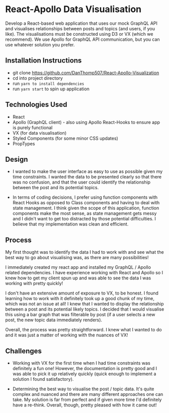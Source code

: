 # React-Apollo Data Visualisation

Develop a React-based web application that uses our mock GraphQL API and visualises relationships between posts and topics (and users, if you like). The visualisations must be constructed using D3 or VX (which we recommend). We use Apollo for GraphQL API communication, but you can use whatever solution you prefer.

## Installation Instructions

* git clone <https://github.com/DanThomp507/React-Apollo-Visualization>
* cd into project directory
* run `yarn to install dependencies`
* run `yarn start` to spin up application

## Technologies Used
- React
- Apollo (GraphQL client) - also using Apollo React-Hooks to ensure app is purely functional
- VX (for data visualisation)
- Styled Components (for some minor CSS updates)
- PropTypes

## Design

- I wanted to make the user interface as easy to use as possible given my time constraints. I wanted the data to be presented clearly so that there was no confusion, and that the user could identify the relationship between the post and its potential topics.

- In terms of coding decisions, I prefer using function components with React Hooks as opposed to Class components and having to deal with state management. I think given the scope of this application, function components make the most sense, as state management gets messy and I didn't want to get too distracted by those potential difficulties. I believe that my implementation was clean and efficient.

## Process

My first thought was to identify the data I had to work with and see what the best way to go about visualising was, as there are many possibilities!

I immediately created my react app and installed my GraphQL / Apollo related dependencies. I have experience working with React and Apollo so I knew how to get my client spun up and was able to see the data I was working with pretty quickly!

I don't have an extensive amount of exposure to VX, to be honest. I found learning how to work with it definitely took up a good chunk of my time, which was not an issue at all! I knew that I wanted to display the relationship between a post and its potential likely topics. I decided that I would visualise this using a bar graph that was filterable by post (if a user selects a new post, the new topic data immediately renders).

Overall, the process was pretty straightforward. I knew what I wanted to do and it was just a matter of working with the nuances of VX!

## Challenges

- Working with VX for the first time when I had time constraints was definitely a fun one! However, the documentation is pretty good and I was able to pick it up relatively quickly (quick enough to implement a solution I found satisfactory).

- Determining the best way to visualise the post / topic data. It's quite complex and nuanced and there are many different approaches one can take. My solution is far from perfect and if given more time I'd definitely have a re-think. Overall, though, pretty pleased with how it came out!
